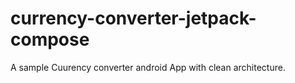 # currency-converter-jetpack-compose
A sample Cuurency converter android App with clean architecture.
